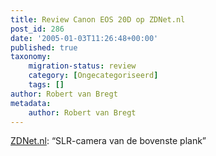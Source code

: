 ```yaml
---
title: Review Canon EOS 20D op ZDNet.nl
post_id: 286
date: '2005-01-03T11:26:48+00:00'
published: true
taxonomy:
    migration-status: review
    category: [Ongecategoriseerd]
    tags: []
author: Robert van Bregt
metadata:
    author: Robert van Bregt
---
```

[ZDNet.nl](http://www.zdnet.nl/reviews.cfm?id=41840): “SLR-camera van de bovenste plank”